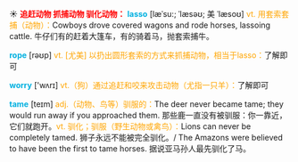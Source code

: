☀ <font color="red">**追赶动物 抓捕动物 驯化动物：**</font>
<font color="sky blue">**lasso**</font> [læˈsu:; ˈlæsəʊ; 美 ˈlæsoʊ]
<font color="orange">vt. 用套索套捕（动物）：</font>Cowboys drove covered wagons and rode horses, lassoing cattle. 牛仔们有的赶着大篷车，有的骑着马，抛套索捕牛。

<font color="sky blue">**rope**</font> [rəʊp] 
<font color="orange">vt. [尤美] 以扔出圆形套索的方式来抓捕动物，相当于lasso：</font>了解即可

<font color="sky blue">**worry**</font> ['wʌrɪ] 
<font color="orange">vt.（狗）通过追赶和咬来攻击动物（尤指一只羊）：</font>了解即可
                     
<font color="sky blue">**tame**</font> [teɪm] 
<font color="orange">adj.（动物、鸟等）驯服的：</font>The deer never became tame; they would run away if you approached them. 那些鹿一直没有被驯服：你一靠近，它们就跑开。<font color="orange">vt. 驯化；驯服（野生动物或禽鸟）：</font>Lions can never be completely tamed. 狮子永远不能被完全驯化。/ The Amazons were believed to have been the first to tame horses. 据说亚马孙人最先驯化了马。
